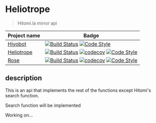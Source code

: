 # Heliotrope

> Hitomi.la mirror api

| Project name                                           | Badge                                                                                                                                                                                                                                                                                                                                                                                                               |
| ------------------------------------------------------ | ------------------------------------------------------------------------------------------------------------------------------------------------------------------------------------------------------------------------------------------------------------------------------------------------------------------------------------------------------------------------------------------------------------------- |
| [Hiyobot](https://github.com/Saebasol/Hiyobot)       | [![Build Status](https://travis-ci.com/Saebasol/Hiyobot.svg?branch=master)](https://travis-ci.com/Saebasol/Hiyobot) [![Code Style](https://img.shields.io/badge/code%20style-black-black)](https://github.com/psf/black)                                                                                                                                                                                        |
| [Heliotrope](https://github.com/Saebasol/Heliotrope) | [![Build Status](https://dev.azure.com/Saebasol/Heliotrope/_apis/build/status/Saebasol.Heliotrope?branchName=master)](https://dev.azure.com/Saebasol/Heliotrope/_build/latest?definitionId=1&branchName=master) [![codecov](https://codecov.io/gh/Saebasol/Heliotrope/branch/master/graph/badge.svg?token=VTL1Z4abB7)](https://codecov.io/gh/Saebasol/Heliotrope) [![Code Style](https://img.shields.io/badge/code%20style-black-black)](https://github.com/psf/black) |
| [Rose](https://github.com/Saebasol/Rose)             | [![Build Status](https://travis-ci.com/Saebasol/Rose.svg?branch=master)](https://travis-ci.com/Saebasol/Rose) [![codecov](https://codecov.io/gh/Saebasol/Rose/branch/master/graph/badge.svg)](https://codecov.io/gh/Saebasol/Rose) [![Code Style](https://img.shields.io/badge/code%20style-black-black)](https://github.com/psf/black)

## description

This is an api that implements the rest of the functions except Hitomi's search function.

Search function will be implemented

Working on...
